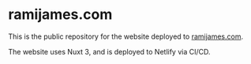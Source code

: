 # ramijames.com

This is the public repository for the website deployed to [ramijames.com](https://www.ramijames.com).

The website uses Nuxt 3, and is deployed to Netlify via CI/CD.

